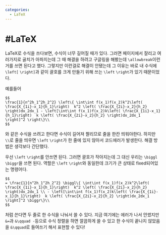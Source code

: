 ```yaml
---
categories:
  - LaTeX
---
```


# #LaTeX

LaTeX로 수식을 쓰다보면, 수식이 너무 길어질 때가 있다. 그러면 페이지에서 잘리고 여러가지로 골치가 아파지는데 그 때 해결을 하려고 구글링을 해봤는데 `\allowbreak`이런거를 쓰면 된다고 했다. 그렇지만 이런걸로 해결이 안됐는데 그 이유는 바로 내 수식에 `\left[` `\right]`과 같이 괄호를 크게 만들기 위해 쓰는 `\left` `\right`가 있기 때문이었다.

예를들어
```
$$
\frac{1}{n^2h_1^2h_2^2} \left\{ \int\int f(x_1)f(x_2)k^2\left( \frac{X_{1i}-x_1}{h_1}\right)  k^2 \left( \frac{X_{2i}-x_2}{h_2} \right)dx_2dx_1 - \left[\int\int f(x_1)f(x_2)k\left( \frac{X_{1i}-x_1}{h_1}\right)  k \left( \frac{X_{2i}-x_2}{h_2} \right)dx_2dx_1 \right]^2 \right\}\\
$$
```
와 같은 수식을 쓰려고 한다면 수식이 길어져 짤리므로 줄을 한칸 띄워야한다. 하지만 `\\`로 줄을 띄우면 `\left` `\right`가 한 줄에 있지 않아서 코드에러가 발생한다. 해결 방법은 생각보다 간단했다.

우선 `\left` `\right`를 안쓰면 된다. 그러면 괄호가 작아지는데 그 대신 우리는 `\biggl` `\biggr`을 쓰면 된다. 역할은 `\left` `\right`와 동일한데 크기가 큰 상태로 fixed되어있는 명령어다.

```
$$
= \frac{1}{n^2h_1^2h_2^2} \biggl\{ \int\int f(x_1)f(x_2)k^2\left( \frac{X_{1i}-x_1}{h_1}\right)  k^2 \left( \frac{X_{2i}-x_2}{h_2} \right)dx_2dx_1 \\ - \left[\int\int f(x_1)f(x_2)k\left( \frac{X_{1i}-x_1}{h_1}\right)  k \left( \frac{X_{2i}-x_2}{h_2} \right)dx_2dx_1 \right]^2 \biggr\}\\
$$
```

처럼 쓴다면 두 줄로 한 수식을 나눠서 쓸 수 있다. 지금 여기에는 에러가 나서 안썼지만 `&=`과 `&\qquad -`등으로 수식 정렬을 하면 깔끔하게 쓸 수 있고 한 수식이 끝나지 않았음을 `&\qquad`로 들여쓰기 해서 표현할 수 있다!
<!--stackedit_data:
eyJoaXN0b3J5IjpbLTEwOTQ0MzM4ODFdfQ==
-->